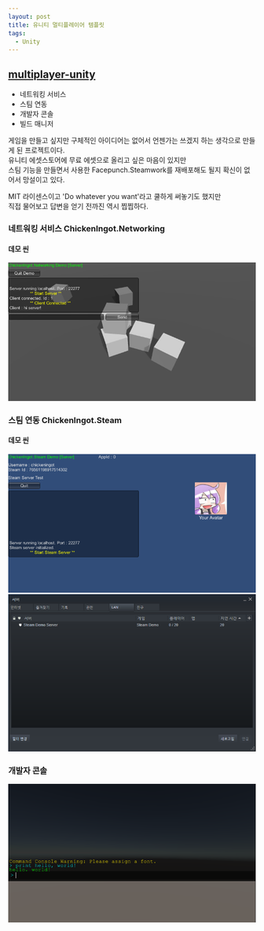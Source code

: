 ```yaml
---
layout: post
title: 유니티 멀티플레이어 템플릿
tags:
  - Unity
---
```


## [multiplayer-unity](https://github.com/chickeningot/multiplayer=unity)

- 네트워킹 서비스
- 스팀 연동
- 개발자 콘솔
- 빌드 매니저

게임을 만들고 싶지만 구체적인 아이디어는 없어서 언젠가는 쓰겠지 하는 생각으로 만들게 된 프로젝트이다.  
유니티 에셋스토어에 무료 에셋으로 올리고 싶은 마음이 있지만  
스팀 기능을 만들면서 사용한 Facepunch.Steamwork를 재배포해도 될지 확신이 없어서 망설이고 있다.  

MIT 라이센스이고 'Do whatever you want'라고 쿨하게 써놓기도 했지만  
직접 물어보고 답변을 얻기 전까진 역시 찝찝하다.  

### 네트워킹 서비스 ChickenIngot.Networking
#### 데모 씬
![](/images/2019-04-03-multiplayer-unity/networking.PNG)

### 스팀 연동 ChickenIngot.Steam
#### 데모 씬
![](/images/2019-04-03-multiplayer-unity/steam1.PNG)
![](/images/2019-04-03-multiplayer-unity/steam2.PNG)

### 개발자 콘솔
![](/images/2019-04-03-multiplayer-unity/console.PNG)